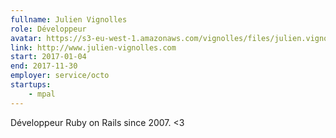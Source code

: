 ```yaml
---
fullname: Julien Vignolles
role: Développeur
avatar: https://s3-eu-west-1.amazonaws.com/vignolles/files/julien.vignolles.jpg
link: http://www.julien-vignolles.com
start: 2017-01-04
end: 2017-11-30
employer: service/octo
startups:
    - mpal
---
```


Développeur Ruby on Rails since 2007. &lt;3
